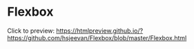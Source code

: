 # Flexbox
Click to preview: https://htmlpreview.github.io/?https://github.com/hsjeevan/Flexbox/blob/master/Flexbox.html
